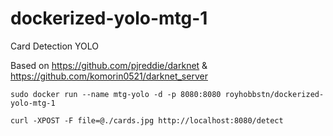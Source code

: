 # dockerized-yolo-mtg-1
Card Detection YOLO

Based on https://github.com/pjreddie/darknet & https://github.com/komorin0521/darknet_server

```
sudo docker run --name mtg-yolo -d -p 8080:8080 royhobbstn/dockerized-yolo-mtg-1
```

```
curl -XPOST -F file=@./cards.jpg http://localhost:8080/detect
```
